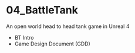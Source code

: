 # 04_BattleTank
An open world head to head tank game in Unreal 4

* BT Intro
* Game Design Document (GDD)
